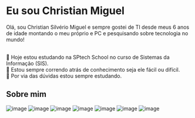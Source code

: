 <h1> Eu sou Christian Miguel </h1> 
Olá, sou Christian Silvério Miguel e sempre gostei de TI desde meus 6 anos de idade montando o meu próprio e PC e pesquisando sobre tecnologia no mundo!<br><br>

🔭 Hoje estou estudando na SPtech School no curso de Sistemas da Informação (SIS).<br>
🌱 Estou sempre correndo atrás de conhecimento seja ele fácil ou difícil.<br>
💬 Por via das dúvidas estou sempre estudando.

<h2> Sobre mim </h2>

![image](https://github.com/ChrisMiguel/ChrisMiguel/assets/126487944/c9b788a4-6e76-4d83-9ab9-6347a265391e) ![image](https://github.com/ChrisMiguel/ChrisMiguel/assets/126487944/05a4e524-54f6-4610-a3c0-1c19d665af77) ![image](https://github.com/ChrisMiguel/ChrisMiguel/assets/126487944/132ab340-336f-4a61-8754-0a0b5b4c8ab2) ![image](https://github.com/ChrisMiguel/ChrisMiguel/assets/126487944/6b95e272-dce2-4755-842b-0a1c2016f05e) ![image](https://github.com/ChrisMiguel/ChrisMiguel/assets/126487944/52e59a4c-bece-4b58-bd9a-289cbf0fa862) ![image](https://github.com/ChrisMiguel/ChrisMiguel/assets/126487944/154a5930-89ce-4202-b958-0c06c16b5296) ![image](https://github.com/ChrisMiguel/ChrisMiguel/assets/126487944/552d9ff8-f333-49f8-a1f5-561ae29f0c7a)






